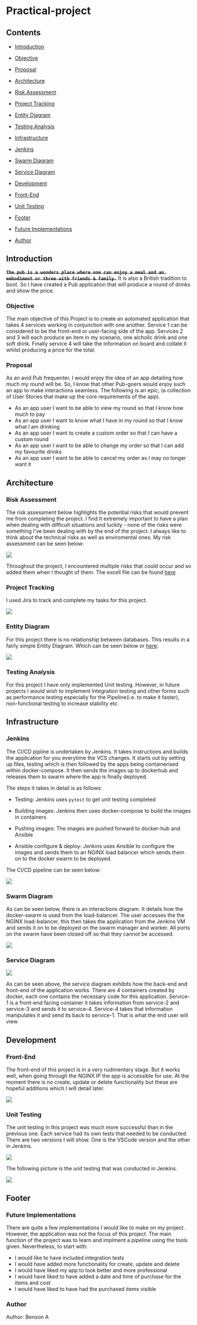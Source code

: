 # Practical-project


## Contents 

- [Introduction](#Introduction)

- [Objective](#Objective)

- [Proposal](#Proposal)

- [Architecture](#Architecture)

- [Risk Assessment](#Risk-Assessment)

- [Project Tracking](#Project-Tracking)

- [Entity Diagram](#Entity-Diagram)

- [Testing Analysis](#Testing-Analysis)

- [Infrastructure](#Infrastructure)

- [Jenkins](#Jenkins)

- [Swarm Diagram](#Swarm-Diagram)

- [Service Diagram](#Service-Diagram)

- [Development](#Development)

- [Front-End](#Front-End)

- [Unit Testing](#Unit-Testing)

- [Footer](#Footer)

- [Future Implementations](#Future-Implementations)

- [Author](#Author)


## Introduction 

~~**`The pub is a wonders place where one can enjoy a meal and an embodiment or three with friends & family.`**~~ It is also a British tradition to boot. So I have created a Pub application that will produce a round of drinks and show the price.  

### Objective 

The main objective of this Project is to create an automated application that takes 4 services working in conjunction with one another. Service 1 can be considered to be the front-end or user-facing side of the app. Services 2 and 3 will each produce an item in my scenario, one alcholic drink and one soft drink. Finally service 4 will take the information on board and collate it whilst producing a price for the total. 


### Proposal 

As an avid Pub frequenter, I would enjoy the idea of an app detailing how much my round will be. So, I know that other Pub-goers would enjoy such an app to make interactions seamless. The following is an epic, (a collection of User Stories that make up the core requirements of the app).

- As an app user I want to be able to view my round so that I know how much to pay
- As an app user I want to know what I have in my round so that I know what I am drinking  
- As an app user I want to create a custom order so that I can have a custom round 
- As an app user I want to be able to change my order so that I can add my favourite drinks 
- As an app user I want to be able to cancel my order as I may no longer want it

## Architecture 

### Risk Assessment 

The risk assessment below highlights the potential risks that would prevent me from completing the project. I find it extremely important to have a plan when dealing with difficult situations and luckily - none of the risks were something I've been dealing with by the end of the project. I always like to think about the technical risks as well as enviromental ones.
My risk assessment can be seen below:

<img src="https://github.com/CBhavra/Practical-project/blob/main/Resources/Risk%20Assessment.jpg"/>

Throughout the project, I encountered multiple risks that could occur and so added them when I thought of them. The excell file can be found [here](https://github.com/CBhavra/Practical-project/blob/main/Resources/Risk%20Assessment.xlsx)


### Project Tracking 

I used Jira to track and complete my tasks for this project.

<img src="https://github.com/zubairwazir/dev-sprint-devops-project/blob/master/Resources/jiraboard.png"/>


### Entity Diagram 

For this project there is no relationship between databases. This results in a fairly simple Entity Diagram. Which can be seen below or [here](https://github.com/CBhavra/Practical-project/blob/main/Resources/EDv1.drawio):

<img src="https://github.com/CBhavra/Practical-project/blob/main/Resources/Entity%20Diagram.jpg"/>


### Testing Analysis 

For this project I have only implemented Unit testing. However, in future projects I would wish to implement Integration testing and other forms such as performance testing especially for the Pipeline(i.e. to make it faster), non-functional testing to increase stability etc. 


## Infrastructure

### Jenkins 

The CI/CD pipline is undertaken by Jenkins. It takes instructions and builds the application for you everytime the VCS changes. It starts out by setting up files, testing which is then followed by the apps being containerised within docker-compose. It then sends the images up to dockerhub and releases them to swarm where the app is finally deployed.

The steps it takes in detail is as follows: 

- Testing: Jenkins uses `pytest` to get unit testing completed 

- Building images: Jenkins then uses docker-compose to build the images in containers 

- Pushing images: The images are pushed forward to docker-hub and Ansible

- Ansible configure & deploy: Jenkins uses Ansible to configure the images and sends them to an NGINX load balancer which sends them on to the docker swarm to be deployed.

The CI/CD pipeline can be seen below: 

<img src="https://github.com/CBhavra/Practical-project/blob/main/Resources/CI%20Pipeline.jpg"/>

### Swarm Diagram 

As can be seen below, there is an interactions diagram. It details how the docker-swarm is used from the load-balancer. The user accesses the the NGINX load-balancer, this then takes the application from the Jenkins VM and sends it on to be deployed on the swarm manager and worker. All ports on the swarm have been closed off so that they cannot be accessed. 

<img src="https://github.com/CBhavra/Practical-project/blob/main/Resources/Swarm%20Diagram.jpg"/>

### Service Diagram 

<img src="https://github.com/CBhavra/Practical-project/blob/main/Resources/Service%20Diagram.jpg"/> 

As can be seen above, the service diagram exhibits how the back-end and front-end of the application works. There are 4 containers created by docker, each one contains the necessary code for this application. Service-1 is a front-end facing container it takes information from service-2 and service-3 and sends it to service-4. Service-4 takes that information manipulates it and send its back to service-1. That is what the end user will view.

## Development 

### Front-End 

The front-end of this project is in a very rudimentary stage. But it works well, when going through the NGINX IP the app is accessible for use. At the moment there is no create, update or delete functionality but these are hopeful additions which I will detail later. 

<img src="https://github.com/CBhavra/Practical-project/blob/main/Resources/Front-End.jpg"/>

### Unit Testing 

The unit testing in this project was much more successful than in the previous one. Each service had its own tests that needed to be conducted. There are two versions I will show. One is the VSCode version and the other in Jenkins. 

<img src="https://github.com/CBhavra/Practical-project/blob/main/Resources/VS%20Code%20Test%20Coverage.jpg"/>

The following picture is the unit testing that was conducted in Jenkins. 

<img src="https://github.com/CBhavra/Practical-project/blob/main/Resources/Jenkins-Testing.jpg"/>


## Footer 

### Future Implementations 

There are quite a few implementations I would like to make on my project. However, the application was not the focus of this project. The main function of the project was to learn and implment a pipeline using the tools given. Nevertheless, to start with: 

- I would like to have included integration tests
- I would have added more functionality for create, update and delete 
- I would have liked my app to look better and more professional 
- I would have liked to have added a date and time of purchase for the items and cost 
- I would have liked to have had the purchased items visible

### Author 

Author: Benson A



